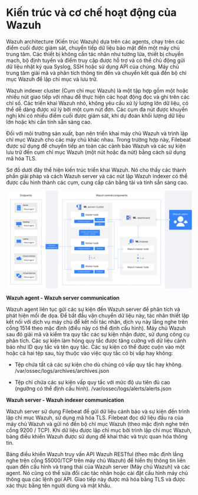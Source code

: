 # Kiến trúc và cơ chế hoạt động của Wazuh

Wazuh architecture (Kiến trúc Wazuh) dựa trên các agents, chạy trên các điểm cuối được giám sát, chuyển tiếp dữ liệu bảo mật đến một máy chủ trung tâm. Các thiết bị không cần tác nhân như tường lửa, thiết bị chuyển mạch, bộ định tuyến và điểm truy cập được hỗ trợ và có thể chủ động gửi dữ liệu nhật ký qua Syslog, SSH hoặc sử dụng API của chúng. Máy chủ trung tâm giải mã và phân tích thông tin đến và chuyển kết quả đến bộ chỉ mục Wazuh để lập chỉ mục và lưu trữ.

Wazuh indexer cluster (Cụm chỉ mục Wazuh) là một tập hợp gồm một hoặc nhiều nút giao tiếp với nhau để thực hiện các hoạt động đọc và ghi trên các chỉ số. Các triển khai Wazuh nhỏ, không yêu cầu xử lý lượng lớn dữ liệu, có thể dễ dàng được xử lý bởi một cụm nút đơn. Các cụm đa nút được khuyến nghị khi có nhiều điểm cuối được giám sát, khi dự đoán khối lượng dữ liệu lớn hoặc khi cần tính sẵn sàng cao.

Đối với môi trường sản xuất, bạn nên triển khai máy chủ Wazuh và trình lập chỉ mục Wazuh cho các máy chủ khác nhau. Trong trường hợp này, Filebeat được sử dụng để chuyển tiếp an toàn các cảnh báo Wazuh và các sự kiện lưu trữ đến cụm chỉ mục Wazuh (một nút hoặc đa nút) bằng cách sử dụng mã hóa TLS.

Sơ đồ dưới đây thể hiện kiến trúc triển khai Wazuh. 
Nó cho thấy các thành phần giải pháp và cách Wazuh server và các nút lập Wazuh indexer có thể được cấu hình thành các cụm, cung cấp cân bằng tải và tính sẵn sàng cao.
 
![Kiến trúc triển khai](/Images/wazuh-006.png)

**Wazuh agent - Wazuh server communication**

Wazuh agent liên tục gửi các sự kiện đến Wazuh server để phân tích và phát hiện mối đe dọa. Để bắt đầu vận chuyển dữ liệu này, tác nhân thiết lập kết nối với dịch vụ máy chủ để kết nối tác nhân, dịch vụ này lắng nghe trên cổng 1514 theo mặc định (điều này có thể định cấu hình). Máy chủ Wazuh sau đó giải mã và kiểm tra quy tắc các sự kiện nhận được, sử dụng công cụ phân tích. Các sự kiện làm hỏng quy tắc được tăng cường với dữ liệu cảnh báo như ID quy tắc và tên quy tắc. Các sự kiện có thể được cuộn vào một hoặc cả hai tệp sau, tùy thuộc vào việc quy tắc có bị vấp hay không:

- Tệp chứa tất cả các sự kiện cho dù chúng có vấp quy tắc hay không. /var/ossec/logs/archives/archives.json

- Tệp chỉ chứa các sự kiện vấp quy tắc với mức độ ưu tiên đủ cao (ngưỡng có thể định cấu hình). /var/ossec/logs/alerts/alerts.json

**Wazuh server - Wazuh indexer communication**

Wazuh server sử dụng Filebeat để gửi dữ liệu cảnh báo và sự kiện đến trình lập chỉ mục Wazuh, sử dụng mã hóa TLS. Filebeat đọc dữ liệu đầu ra của máy chủ Wazuh và gửi nó đến bộ chỉ mục Wazuh (theo mặc định nghe trên cổng 9200 / TCP). Khi dữ liệu được lập chỉ mục bởi trình lập chỉ mục Wazuh, bảng điều khiển Wazuh được sử dụng để khai thác và trực quan hóa thông tin.

Bảng điều khiển Wazuh truy vấn API Wazuh RESTful (theo mặc định lắng nghe trên cổng 55000/TCP trên máy chủ Wazuh) để hiển thị thông tin liên quan đến cấu hình và trạng thái của Wazuh server (Máy chủ Wazuh) và các agent. Nó cũng có thể sửa đổi các tác nhân hoặc cài đặt cấu hình máy chủ thông qua các lệnh gọi API. Giao tiếp này được mã hóa bằng TLS và được xác thực bằng tên người dùng và mật khẩu.
